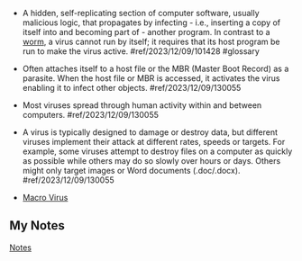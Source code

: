 - A hidden, self-replicating section of computer software, usually malicious logic, that propagates by infecting - i.e., inserting a copy of itself into and becoming part of - another program. In contrast to a [worm](worm.md), a virus cannot run by itself; it requires that its host program be run to make the virus active. #ref/2023/12/09/101428 #glossary

- Often attaches itself to a host file or the MBR (Master Boot Record) as a parasite. When the host file or MBR is accessed, it activates the virus enabling it to infect other objects. #ref/2023/12/09/130055
- Most viruses spread through human activity within and between computers. #ref/2023/12/09/130055
- A virus is typically designed to damage or destroy data, but different viruses implement their attack at different rates, speeds or targets. For example, some viruses attempt to destroy files on a computer as quickly as possible while others may do so slowly over hours or days. Others might only target images or Word documents (.doc/.docx). #ref/2023/12/09/130055

- [Macro Virus](macro-virus.md)
## My Notes
[Notes](mynotes/virus-notes.md)
